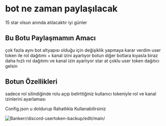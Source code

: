 # bot ne zaman paylaşılacak
15 star olsun anında atılacaktır iyi günler

## Bu Botu Paylaşmamın Amacı
çok fazla aynı bot altyapısı olduğu için değişiklik yapmaya karar verdim user token ile rol dağıtımı + kanal izini ayarlıyor 
botun diğer botlara kıyasla biraz daha hızlı rol dağıtımı ve kanal izin ayarlıyor
star at çoklu user token dağıtıcı gelsin

## Botun Özellikleri
sadece rol silindiğinde rolu açıp belirttiğiniz kullanıcı tokeniyle rol ve kanal izinlerini ayarlaması


Config.json u doldurup Rahatlıkla Kullanabilirsiniz


<img src="https://komarev.com/ghpvc/?username=discord-usertoken-backup-main&label=Ziyaretçi%20Sayısı&color=da004e" alt="Bankerr/discord-usertoken-backup/edit/main/" /> <p>
